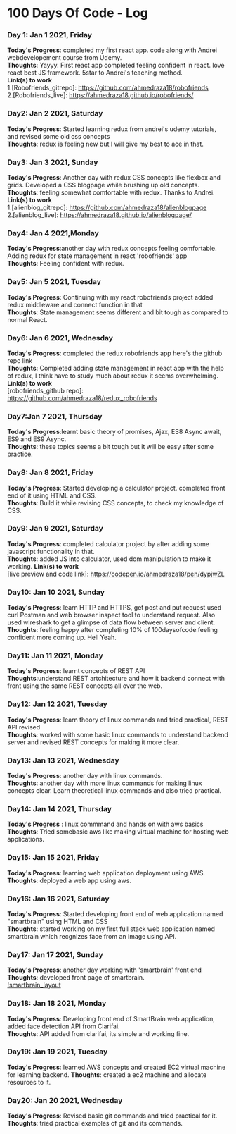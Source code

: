 # 100 Days Of Code - Log

### Day 1: Jan 1 2021, Friday
**Today's Progress**: completed my first react app. code along with Andrei webdevelopement course from Udemy.<br />
**Thoughts**: Yayyy. First react app completed feeling confident in react. love react best JS framework. 5star to Andrei's teaching method.<br />
**Link(s) to work**<br />
1.[Robofriends_gitrepo]: https://github.com/ahmedraza18/robofriends<br />
2.[Robofriends_live]: https://ahmedraza18.github.io/robofriends/ <br />


### Day2: Jan 2 2021, Saturday
**Today's Progress**: Started learning redux from andrei's udemy tutorials, and revised some old css concepts<br />
**Thoughts**: redux is feeling new but I will give my best to ace in that.<br />


### Day3: Jan 3 2021, Sunday
**Today's Progress**: Another day with redux CSS concepts like flexbox and grids. Developed a CSS blogpage while brushing up old concepts.<br />
**Thoughts**: feeling somewhat comfortable with redux. Thanks to Andrei.<br />
**Link(s) to work**<br />
1.[alienblog_gitrepo]: https://github.com/ahmedraza18/alienblogpage <br />
2.[alienblog_live]: https://ahmedraza18.github.io/alienblogpage/ <br />


### Day4: Jan 4 2021,Monday
**Today's Progress**:another day with redux concepts feeling comfortable. Adding redux for state management in react 'robofriends' app <br />
**Thoughts**: Feeling confident with redux. <br />


### Day5: Jan 5 2021, Tuesday
**Today's Progress**: Continuing with my react robofriends project added redux middleware and connect function in that <br />
**Thoughts**: State management seems different and bit tough as compared to normal React. <br />

### Day6: Jan 6 2021, Wednesday
**Today's Progress**: completed the redux robofriends app here's the github repo link <br />
**Thoughts**: Completed adding state management in react app with the help of redux, I think have to study much about redux it seems overwhelming. <br />
**Link(s) to work** <br />
[robofriends_github repo]: https://github.com/ahmedraza18/redux_robofriends <br />

### Day7:Jan 7 2021, Thursday
**Today's Progress**:learnt basic theory of promises, Ajax, ES8 Async await, ES9 and ES9 Async. <br />
**Thoughts**: these topics seems a bit tough but it will be easy after some practice. <br />

### Day8: Jan 8 2021, Friday
**Today's Progress**: Started developing a calculator project. completed front end of it using HTML and CSS.<br />
**Thoughts**: Build it while revising CSS concepts, to check my knowledge of CSS.<br />

### Day9: Jan 9 2021, Saturday
**Today's Progress**: completed calculator project by after adding some javascript functionality in that. <br />
**Thoughts**: added JS into calculator, used dom manipulation to make it working.
**Link(s) to work** <br />
[live preview and code link]: https://codepen.io/ahmedraza18/pen/dypjwZL <br />

### Day10: Jan 10 2021, Sunday
**Today's Progress**:  learn HTTP and HTTPS, get post and put request used curl  Postman and web browser inspect tool to understand request. Also used wireshark to get a glimpse of data flow between server and client. <br />
**Thoughts**: feeling happy after completing 10% of 100daysofcode.feeling confident more coming up. Hell Yeah. <br />

### Day11: Jan 11 2021, Monday
**Today's Progress**: learnt concepts of REST API <br />
**Thoughts**:understand REST artchitecture and how it backend connect with front using the same REST conecpts all over the web. <br />

### Day12: Jan 12 2021, Tuesday
**Today's Progress**: learn theory of  linux commands and tried practical, REST API revised <br />
**Thoughts**: worked with some basic linux commands to understand backend server and revised REST concepts for making it more clear. <br />

### Day13: Jan 13 2021, Wednesday
**Today's Progress**: another day with linux commands. <br />
**Thoughts**: another day with more linux commands for making linux concepts clear. Learn theoretical linux commands and also tried practical. <br />

### Day14: Jan 14 2021, Thursday
**Today's Progress** : linux commmand and hands on with aws basics <br />
**Thoughts**: Tried somebasic aws like making virtual machine for hosting web applications. <br />

### Day15: Jan 15 2021, Friday
**Today's Progress**: learning web application deployment using AWS. <br />
**Thoughts**: deployed a web app using aws.  <br />

### Day16: Jan 16 2021, Saturday
**Today's Progress**: Started developing front end of web application named "smartbrain" using HTML and CSS <br />
**Thoughts**: started working on my first full stack web application named smartbrain which recgnizes face from an image using API.  <br />

### Day17: Jan 17 2021, Sunday
**Today's Progress**: another day working with 'smartbrain' front end <br />
**Thoughts**: developed front page of smartbrain.  <br />
[!smartbrain_layout](https://pbs.twimg.com/media/EsB8dT5XIA8BO33?format=jpg&name=large)

### Day18: Jan 18 2021, Monday
**Today's Progress**: Developing front end of SmartBrain web application, added face detection API from Clarifai. <br />
**Thoughts**: API added from clarifai, its simple and working fine. <br />

### Day19: Jan 19 2021, Tuesday
**Today's Progress**:  learned AWS concepts and created EC2 virtual machine for learning backend.
**Thoughts**: created a ec2 machine and allocate resources to it.

### Day20: Jan 20 2021, Wednesday
**Today's Progress**: Revised basic git commands and tried practical for it.
**Thoughts**: tried practical examples of git and its commands.





